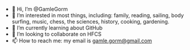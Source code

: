 - 👋 Hi, I’m @GamleGorm
- 👀 I’m interested in most things, including: family, reading, sailing, body surfing, music, chess, the sciences, history, cooking, gardening.
- 🌱 I’m currently learning about GitHub
- 💞️ I’m looking to collaborate on HFCS
- 📫 How to reach me: my email is gamle.gorm@gmail.com

<!---
GamleGorm/GamleGorm is a ✨ special ✨ repository because its `README.md` (this file) appears on your GitHub profile.
You can click the Preview link to take a look at your changes.
--->
